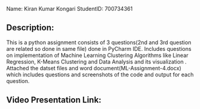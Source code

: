 Name: Kiran Kumar Kongari
StudentID: 700734361

Description: 
------------
This is a python assignment consists of 3 questions(2nd and 3rd question are related so done in same file) done in PyCharm IDE. Includes questions on implementation of Machine Learning Clustering Algorithms like Linear Regression, K-Means Clustering and Data Analysis and its visualization . Attached the datset files and word document(ML-Assignment-4.docx) which includes questions and screenshots of the code and output for each question.

Video Presentation Link: 
-----------------------

